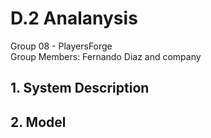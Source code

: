 # D.2 Analanysis 

Group 08 - PlayersForge\
Group Members: Fernando Diaz and company

## 1. System Description 

## 2. Model 
